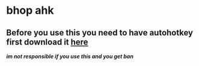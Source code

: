 # bhop ahk
## Before you use this you need to have autohotkey first download it [here](https://www.autohotkey.com/)


***im not responsible if you use this and you get ban***
